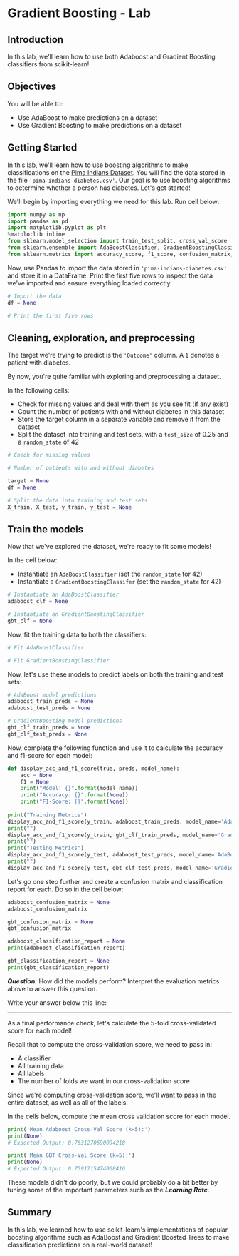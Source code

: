 
# Gradient Boosting - Lab

## Introduction

In this lab, we'll learn how to use both Adaboost and Gradient Boosting classifiers from scikit-learn!

## Objectives

You will be able to:

- Use AdaBoost to make predictions on a dataset 
- Use Gradient Boosting to make predictions on a dataset 

## Getting Started

In this lab, we'll learn how to use boosting algorithms to make classifications on the [Pima Indians Dataset](http://ftp.ics.uci.edu/pub/machine-learning-databases/pima-indians-diabetes/pima-indians-diabetes.names). You will find the data stored in the file `'pima-indians-diabetes.csv'`. Our goal is to use boosting algorithms to determine whether a person has diabetes. Let's get started!

We'll begin by importing everything we need for this lab. Run cell below:


```python
import numpy as np
import pandas as pd
import matplotlib.pyplot as plt
%matplotlib inline
from sklearn.model_selection import train_test_split, cross_val_score
from sklearn.ensemble import AdaBoostClassifier, GradientBoostingClassifier
from sklearn.metrics import accuracy_score, f1_score, confusion_matrix, classification_report
```

Now, use Pandas to import the data stored in `'pima-indians-diabetes.csv'` and store it in a DataFrame. Print the first five rows to inspect the data we've imported and ensure everything loaded correctly. 


```python
# Import the data
df = None

# Print the first five rows

```

## Cleaning, exploration, and preprocessing

The target we're trying to predict is the `'Outcome'` column. A `1` denotes a patient with diabetes. 

By now, you're quite familiar with exploring and preprocessing a dataset.  

In the following cells:

* Check for missing values and deal with them as you see fit (if any exist) 
* Count the number of patients with and without diabetes in this dataset 
* Store the target column in a separate variable and remove it from the dataset
* Split the dataset into training and test sets, with a `test_size` of 0.25 and a `random_state` of 42


```python
# Check for missing values

```


```python
# Number of patients with and without diabetes

```


```python
target = None
df = None
```


```python
# Split the data into training and test sets
X_train, X_test, y_train, y_test = None
```

## Train the models

Now that we've explored the dataset, we're ready to fit some models!

In the cell below:

* Instantiate an `AdaBoostClassifier` (set the `random_state` for 42)
* Instantiate a `GradientBoostingClassifer` (set the `random_state` for 42) 


```python
# Instantiate an AdaBoostClassifier
adaboost_clf = None

# Instantiate an GradientBoostingClassifier
gbt_clf = None
```

Now, fit the training data to both the classifiers: 


```python
# Fit AdaBoostClassifier

```


```python
# Fit GradientBoostingClassifier

```

Now, let's use these models to predict labels on both the training and test sets: 


```python
# AdaBoost model predictions
adaboost_train_preds = None
adaboost_test_preds = None

# GradientBoosting model predictions
gbt_clf_train_preds = None
gbt_clf_test_preds = None
```

Now, complete the following function and use it to calculate the accuracy and f1-score for each model: 


```python
def display_acc_and_f1_score(true, preds, model_name):
    acc = None
    f1 = None
    print("Model: {}".format(model_name))
    print("Accuracy: {}".format(None))
    print("F1-Score: {}".format(None))
    
print("Training Metrics")
display_acc_and_f1_score(y_train, adaboost_train_preds, model_name='AdaBoost')
print("")
display_acc_and_f1_score(y_train, gbt_clf_train_preds, model_name='Gradient Boosted Trees')
print("")
print("Testing Metrics")
display_acc_and_f1_score(y_test, adaboost_test_preds, model_name='AdaBoost')
print("")
display_acc_and_f1_score(y_test, gbt_clf_test_preds, model_name='Gradient Boosted Trees')
```

Let's go one step further and create a confusion matrix and classification report for each. Do so in the cell below: 


```python
adaboost_confusion_matrix = None
adaboost_confusion_matrix
```


```python
gbt_confusion_matrix = None
gbt_confusion_matrix
```


```python
adaboost_classification_report = None
print(adaboost_classification_report)
```


```python
gbt_classification_report = None
print(gbt_classification_report)
```

**_Question:_** How did the models perform? Interpret the evaluation metrics above to answer this question.

Write your answer below this line:
_______________________________________________________________________________________________________________________________

 
 
As a final performance check, let's calculate the 5-fold cross-validated score for each model! 

Recall that to compute the cross-validation score, we need to pass in:

* A classifier
* All training data
* All labels
* The number of folds we want in our cross-validation score  

Since we're computing cross-validation score, we'll want to pass in the entire dataset, as well as all of the labels. 

In the cells below, compute the mean cross validation score for each model. 


```python
print('Mean Adaboost Cross-Val Score (k=5):')
print(None)
# Expected Output: 0.7631270690094218
```


```python
print('Mean GBT Cross-Val Score (k=5):')
print(None)
# Expected Output: 0.7591715474068416
```

These models didn't do poorly, but we could probably do a bit better by tuning some of the important parameters such as the **_Learning Rate_**. 

## Summary

In this lab, we learned how to use scikit-learn's implementations of popular boosting algorithms such as AdaBoost and Gradient Boosted Trees to make classification predictions on a real-world dataset!
